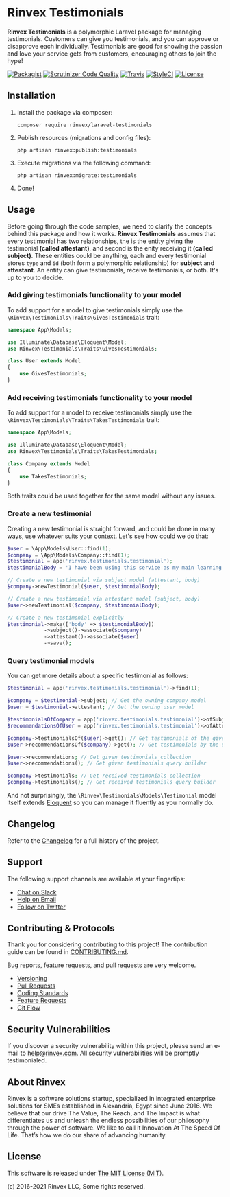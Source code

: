 # Rinvex Testimonials

**Rinvex Testimonials** is a polymorphic Laravel package for managing testimonials. Customers can give you testimonials, and you can approve or disapprove each individually. Testimonials are good for showing the passion and love your service gets from customers, encouraging others to join the hype!

[![Packagist](https://img.shields.io/packagist/v/rinvex/laravel-testimonials.svg?label=Packagist&style=flat-square)](https://packagist.org/packages/rinvex/laravel-testimonials)
[![Scrutinizer Code Quality](https://img.shields.io/scrutinizer/g/rinvex/laravel-testimonials.svg?label=Scrutinizer&style=flat-square)](https://scrutinizer-ci.com/g/rinvex/laravel-testimonials/)
[![Travis](https://img.shields.io/travis/rinvex/laravel-testimonials.svg?label=TravisCI&style=flat-square)](https://travis-ci.org/rinvex/laravel-testimonials)
[![StyleCI](https://styleci.io/repos/114939264/shield)](https://styleci.io/repos/114939264)
[![License](https://img.shields.io/packagist/l/rinvex/laravel-testimonials.svg?label=License&style=flat-square)](https://github.com/rinvex/laravel-testimonials/blob/develop/LICENSE)


## Installation

1. Install the package via composer:
    ```shell
    composer require rinvex/laravel-testimonials
    ```

2. Publish resources (migrations and config files):
    ```shell
    php artisan rinvex:publish:testimonials
    ```

3. Execute migrations via the following command:
    ```shell
    php artisan rinvex:migrate:testimonials
    ```

4. Done!


## Usage

Before going through the code samples, we need to clarify the concepts behind this package and how it works. **Rinvex Testimonials** assumes that every testimonial has two relationships, the is the entity giving the testimonial **(called attestant)**, and second is the enity receiving it **(called subject)**. These entities could be anything, each and every testimonial stores `type` and `id` (both form a polymorphic relationship) for **subject** and **attestant**. An entity can give testimonials, receive testimonials, or both. It's up to you to decide. 

### Add giving testimonials functionality to your model

To add support for a model to give testimonials simply use the `\Rinvex\Testimonials\Traits\GivesTestimonials` trait:

```php
namespace App\Models;

use Illuminate\Database\Eloquent\Model;
use Rinvex\Testimonials\Traits\GivesTestimonials;

class User extends Model
{
    use GivesTestimonials;
}
```

### Add receiving testimonials functionality to your model

To add support for a model to receive testimonials simply use the `\Rinvex\Testimonials\Traits\TakesTestimonials` trait:

```php
namespace App\Models;

use Illuminate\Database\Eloquent\Model;
use Rinvex\Testimonials\Traits\TakesTestimonials;

class Company extends Model
{
    use TakesTestimonials;
}
```

Both traits could be used together for the same model without any issues.

### Create a new testimonial

Creating a new testimonial is straight forward, and could be done in many ways, use whatever suits your context. Let's see how could we do that:

```php
$user = \App\Models\User::find(1);
$company = \App\Models\Company::find(1);
$testimonial = app('rinvex.testimonials.testimonial');
$testimonialBody = 'I have been using this service as my main learning resource since it went live. I believe it has the best teaching material out there.';

// Create a new testimonial via subject model (attestant, body)
$company->newTestimonial($user, $testimonialBody);

// Create a new testimonial via attestant model (subject, body)
$user->newTestimonial($company, $testimonialBody);

// Create a new testimonial explicitly
$testimonial->make(['body' => $testimonialBody])
            ->subject()->associate($company)
            ->attestant()->associate($user)
            ->save();
```

### Query testimonial models

You can get more details about a specific testimonial as follows:

```php
$testimonial = app('rinvex.testimonials.testimonial')->find(1);

$company = $testimonial->subject; // Get the owning company model
$user = $testimonial->attestant; // Get the owning user model

$testimonialsOfCompany = app('rinvex.testimonials.testimonial')->ofSubject($company)->get(); // Get testimonials of the given company
$recommendationsOfUser = app('rinvex.testimonials.testimonial')->ofAttestant($user)->get(); // Get testimonials of the given user

$company->testimonialsOf($user)->get(); // Get testimonials of the given user
$user->recommendationsOf($company)->get(); // Get testimonials by the user for the given company

$user->recommendations; // Get given testimonials collection
$user->recommendations(); // Get given testimonials query builder

$company->testimonials; // Get received testimonials collection
$company->testimonials(); // Get received testimonials query builder
```

And not surprisingly, the `\Rinvex\Testimonials\Models\Testimonial` model itself extends [Eloquent](https://laravel.com/docs/master/eloquent) so you can manage it fluently as you normally do.


## Changelog

Refer to the [Changelog](CHANGELOG.md) for a full history of the project.


## Support

The following support channels are available at your fingertips:

- [Chat on Slack](https://bit.ly/rinvex-slack)
- [Help on Email](mailto:help@rinvex.com)
- [Follow on Twitter](https://twitter.com/rinvex)


## Contributing & Protocols

Thank you for considering contributing to this project! The contribution guide can be found in [CONTRIBUTING.md](CONTRIBUTING.md).

Bug reports, feature requests, and pull requests are very welcome.

- [Versioning](CONTRIBUTING.md#versioning)
- [Pull Requests](CONTRIBUTING.md#pull-requests)
- [Coding Standards](CONTRIBUTING.md#coding-standards)
- [Feature Requests](CONTRIBUTING.md#feature-requests)
- [Git Flow](CONTRIBUTING.md#git-flow)


## Security Vulnerabilities

If you discover a security vulnerability within this project, please send an e-mail to [help@rinvex.com](help@rinvex.com). All security vulnerabilities will be promptly testimonialed.


## About Rinvex

Rinvex is a software solutions startup, specialized in integrated enterprise solutions for SMEs established in Alexandria, Egypt since June 2016. We believe that our drive The Value, The Reach, and The Impact is what differentiates us and unleash the endless possibilities of our philosophy through the power of software. We like to call it Innovation At The Speed Of Life. That’s how we do our share of advancing humanity.


## License

This software is released under [The MIT License (MIT)](LICENSE).

(c) 2016-2021 Rinvex LLC, Some rights reserved.

